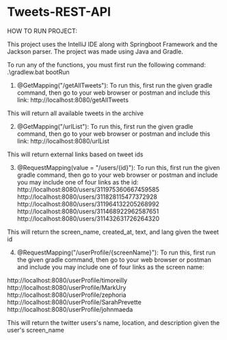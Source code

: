 # Tweets-REST-API

HOW TO RUN PROJECT:

This project uses the IntelliJ IDE along with Springboot Framework and the Jackson parser. The project was made using Java and Gradle.

To run any of the functions, you must first run the following command: .\gradlew.bat bootRun

1. @GetMapping("/getAllTweets"): To run this, first run the given gradle command, then go to your web browser or postman
   and include this link:
   http://localhost:8080/getAllTweets

This will return all available tweets in the archive

2. @GetMapping("/urlList"): To run this, first run the given gradle command, then go to your web browser or postman
   and include this link:
   http://localhost:8080/urlList

This will return external links based on tweet ids

3. @RequestMapping(value = "/users/{id}"): To run this, first run the given gradle command, then go to your web browser or postman
   and include you may include one of four links as the id:
   http://localhost:8080/users/311975360667459585
   http://localhost:8080/users/311828115477372928
   http://localhost:8080/users/311964132205268992
   http://localhost:8080/users/311468922962587651
   http://localhost:8080/users/311432631726264320

This will return the screen_name, created_at, text, and lang given the tweet id

4. @RequestMapping("/userProfile/{screenName}"): To run this, first run the given gradle command, then go to your web browser or postman
   and include you may include one of four links as the screen name:

http://localhost:8080/userProfile/timoreilly
http://localhost:8080/userProfile/MarkUry
http://localhost:8080/userProfile/zephoria
http://localhost:8080/userProfile/SarahPrevette
http://localhost:8080/userProfile/johnmaeda

This will return the twitter users's name, location, and description given the user's screen_name
